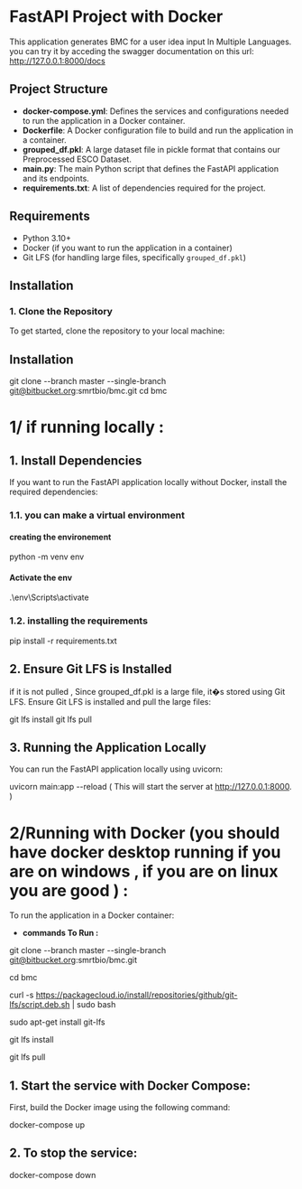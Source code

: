# FastAPI Project with Docker

This application generates BMC for a user idea input In Multiple Languages.
you can try it by acceding the swagger documentation on this url:   http://127.0.0.1:8000/docs 

## Project Structure

- **docker-compose.yml**: Defines the services and configurations needed to run the application in a Docker container.
- **Dockerfile**: A Docker configuration file to build and run the application in a container.
- **grouped_df.pkl**: A large dataset file in pickle format that contains our Preprocessed ESCO Dataset.
- **main.py**: The main Python script that defines the FastAPI application and its endpoints.
- **requirements.txt**: A list of dependencies required for the project.

## Requirements

- Python 3.10+
- Docker (if you want to run the application in a container)
- Git LFS (for handling large files, specifically `grouped_df.pkl`)

## Installation

### 1. Clone the Repository

To get started, clone the repository to your local machine:

## Installation
git clone --branch master --single-branch git@bitbucket.org:smrtbio/bmc.git
cd bmc
#  1/ if running locally  :

## 1. Install Dependencies 
If you want to run the FastAPI application locally without Docker, install the required dependencies:
### 1.1. you can make a virtual environment
#### creating the environement
python -m venv env
#### Activate the env
.\env\Scripts\activate   
### 1.2. installing the requirements
pip install -r requirements.txt

## 2. Ensure Git LFS is Installed
if it is not pulled , Since grouped_df.pkl is a large file, it�s stored using Git LFS. Ensure Git LFS is installed and pull the large files:

git lfs install
git lfs pull


## 3. Running the Application Locally
You can run the FastAPI application locally using uvicorn:

uvicorn main:app --reload
( This will start the server at http://127.0.0.1:8000. )

#  2/Running with Docker (you should have docker desktop running if you are on windows , if you are on linux you are good ) : 
To run the application in a Docker container:

- **commands To Run :**

git clone --branch master --single-branch git@bitbucket.org:smrtbio/bmc.git

cd bmc

curl -s https://packagecloud.io/install/repositories/github/git-lfs/script.deb.sh | sudo bash

sudo apt-get install git-lfs

git lfs install 

git lfs pull


## 1. Start the service with Docker Compose:
First, build the Docker image using the following command:

docker-compose up

## 2. To stop the service:

docker-compose down
